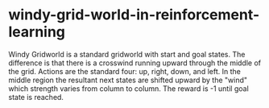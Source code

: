 # windy-grid-world-in-reinforcement-learning

Windy Gridworld is a standard gridworld with start and goal states. The difference is that there is a crosswind running upward through the middle of the grid. Actions are the standard four: up, right, down, and left. In the middle region the resultant next states are shifted upward by the "wind" which strength varies from column to column. The reward is -1 until goal state is reached.
